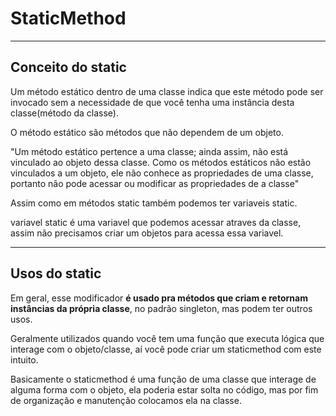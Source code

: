 # StaticMethod
<hr>

## Conceito do static
Um método estático dentro de uma classe indica que este método pode ser invocado sem a necessidade de que você tenha uma instância desta classe(método da classe).

O método estático são métodos que não dependem de um objeto.

"Um método estático pertence a uma classe; ainda assim, não está vinculado ao objeto dessa classe. Como os métodos estáticos não estão vinculados a um objeto, ele não conhece as propriedades de uma classe, portanto não pode acessar ou modificar as propriedades de a classe"

Assim como em métodos static também podemos ter variaveis static.

variavel static é uma variavel que podemos acessar atraves da classe, assim não precisamos criar um objetos para acessa essa variavel.
<hr>

## Usos do static
Em geral, esse modificador **é usado pra métodos que criam e retornam instâncias da própria classe**, no padrão singleton, mas podem ter outros usos.

Geralmente utilizados quando você tem uma função que executa lógica que interage com o objeto/classe, aí você pode criar um staticmethod com este intuito.

Basicamente o staticmethod é uma função de uma classe que interage de alguma forma com o objeto, ela poderia estar solta no código, mas por fim de organização e manutenção colocamos ela na classe.